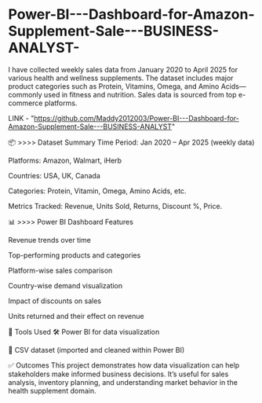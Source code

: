 # Power-BI---Dashboard-for-Amazon-Supplement-Sale---BUSINESS-ANALYST-
I have collected weekly sales data from January 2020 to April 2025 for various health and wellness supplements. The dataset includes major product categories such as Protein, Vitamins, Omega, and Amino Acids—commonly used in fitness and nutrition. Sales data is sourced from top e-commerce platforms.

LINK - "https://github.com/Maddy2012003/Power-BI---Dashboard-for-Amazon-Supplement-Sale---BUSINESS-ANALYST"


📦 >>>> Dataset Summary
Time Period: Jan 2020 – Apr 2025 (weekly data)

Platforms: Amazon, Walmart, iHerb

Countries: USA, UK, Canada

Categories: Protein, Vitamin, Omega, Amino Acids, etc.

Metrics Tracked: Revenue, Units Sold, Returns, Discount %, Price.

📊 >>>> Power BI Dashboard Features

Revenue trends over time

Top-performing products and categories

Platform-wise sales comparison

Country-wise demand visualization

Impact of discounts on sales

Units returned and their effect on revenue


📌 Tools Used
🛠️ Power BI for data visualization

📁 CSV dataset (imported and cleaned within Power BI)

✅ Outcomes
This project demonstrates how data visualization can help stakeholders make informed business decisions. It’s useful for sales analysis, inventory planning, and understanding market behavior in the health supplement domain. 


